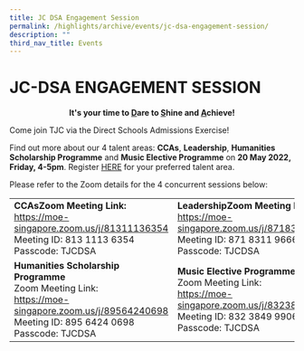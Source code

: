 ```yaml
---
title: JC DSA Engagement Session
permalink: /highlights/archive/events/jc-dsa-engagement-session/
description: ""
third_nav_title: Events
---
```

# JC-DSA ENGAGEMENT SESSION

<center><b>It's your time to <u>D</u>are to <u>S</u>hine and <u>A</u>chieve!</b></center>

Come join TJC via the Direct Schools Admissions Exercise!

Find out more about our 4 talent areas: **CCAs**, **Leadership**, **Humanities Scholarship Programme** and **Music Elective Programme** on **20 May 2022, Friday, 4-5pm**. Register <a href="https://forms.gle/zVZkT6fri6KKSKA6A" target="_blank">HERE</a> for your preferred talent area.  
  
Please refer to the Zoom details for the 4 concurrent sessions below:

|                     |                                       |
|-----------------------|----------------|
| **CCAsZoom Meeting Link:**<br>https://moe-singapore.zoom.us/j/81311136354<br>Meeting ID: 813 1113 6354<br>Passcode: TJCDSA                             | **LeadershipZoom Meeting Link:**<br>https://moe-singapore.zoom.us/j/87183119666<br>Meeting ID: 871 8311 9666<br>Passcode: TJCDSA                           |
| **Humanities Scholarship Programme**<br>Zoom Meeting Link:<br>https://moe-singapore.zoom.us/j/89564240698<br>Meeting ID: 895 6424 0698<br>Passcode: TJCDSA | **Music Elective Programme**<br>Zoom Meeting Link:<br>https://moe-singapore.zoom.us/j/83238499906<br>Meeting ID: 832 3849 9906<br>Passcode: TJCDSA |